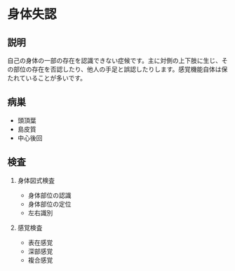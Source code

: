 
# 身体失認

## 説明

自己の身体の一部の存在を認識できない症候です。主に対側の上下肢に生じ、その部位の存在を否認したり、他人の手足と誤認したりします。感覚機能自体は保たれていることが多いです。

## 病巣

- 頭頂葉
- 島皮質
- 中心後回

## 検査

1. 身体図式検査

   - 身体部位の認識
   - 身体部位の定位
   - 左右識別

2. 感覚検査
   - 表在感覚
   - 深部感覚
   - 複合感覚
